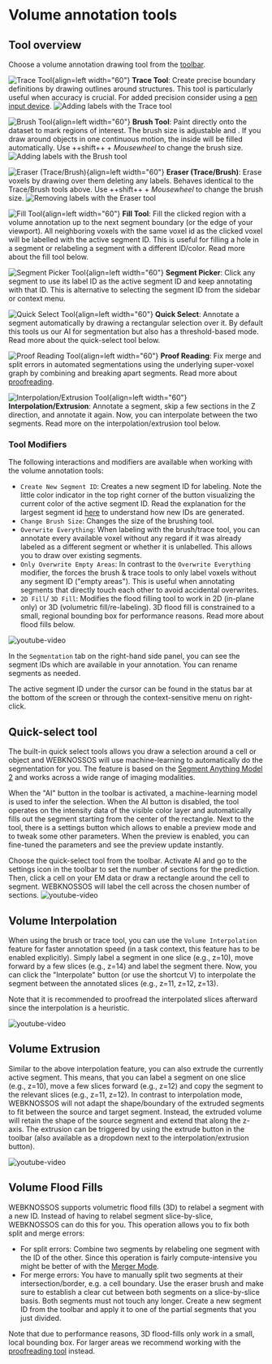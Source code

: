# Volume annotation tools
## Tool overview

Choose a volume annotation drawing tool from the [toolbar](../ui/toolbar.md).

![Trace Tool](../ui/images/trace-tool.jpg){align=left width="60"}
**Trace Tool**: Create precise boundary definitions by drawing outlines around structures. This tool is particularly useful when accuracy is crucial. For added precision consider using a [pen input device](../pen_tablets.md). 
![Adding labels with the Trace tool](../images/volume_trace.gif)


![Brush Tool](../ui/images/brush-tool.jpg){align=left width="60"} 
**Brush Tool**: Paint directly onto the dataset to mark regions of interest. The brush size is adjustable and . If you draw around objects in one continuous motion, the inside will be filled automatically. Use ++shift++ + _Mousewheel_ to change the brush size.
![Adding labels with the Brush tool](../images/volume_brush.gif)

![Eraser (Trace/Brush)](../ui/images/eraser-tool.jpg){align=left width="60"} 
 **Eraser (Trace/Brush)**: Erase voxels by drawing over them deleting any labels. Behaves identical to the Trace/Brush tools above. Use ++shift++ + _Mousewheel_ to change the brush size.
![Removing labels with the Eraser tool](../images/volume_delete.gif)

![Fill Tool](../ui/images/fill-tool.jpg){align=left width="60"} 
**Fill Tool**: Fill the clicked region with a volume annotation up to the next segment boundary (or the edge of your viewport). All neighboring voxels with the same voxel id as the clicked voxel will be labelled with the active segment ID. This is useful for filling a hole in a segment or relabeling a segment with a different ID/color. Read more about the fill tool below.

![Segment Picker Tool](../ui/images/segment-picker-tool.jpg){align=left width="60"} 
**Segment Picker**: Click any segment to use its label ID as the active segment ID and keep annotating with that ID. This is alternative to selecting the segment ID from the sidebar or context menu.

![Quick Select Tool](../ui/images/quickselect-tool.jpg){align=left width="60"} 
**Quick Select**: Annotate a segment automatically by drawing a rectangular selection over it. By default this tools us our AI for segmentation but also has a threshold-based mode. Read more about the quick-select tool below.

![Proof Reading Tool](../ui/images/proofreading-tool.jpg){align=left width="60"} 
**Proof Reading**: Fix merge and split errors in automated segmentations using the underlying super-voxel graph by combining and breaking apart segments. Read more about [proofreading](../proofreading/tools.md).

![Interpolation/Extrusion Tool](../ui/images/interpolation-tool.jpg){align=left width="60"} 
**Interpolation/Extrusion**: Annotate a segment, skip a few sections in the Z direction, and annotate it again. Now, you can interpolate between the two segments. Read more on the interpolation/extrusion tool below. 

### Tool Modifiers
The following interactions and modifiers are available when working with the volume annotation tools:

- `Create New Segment ID`: Creates a new segment ID for labeling. Note the little color indicator in the top right corner of the button visualizing the current color of the active segment ID. Read the explanation for the largest segment id [here](../datasets/settings.md) to understand how new IDs are generated.
- `Change Brush Size`: Changes the size of the brushing tool.
- `Overwrite Everything`: When labeling with the brush/trace tool, you can annotate every available voxel without any regard if it was already labeled as a different segment or whether it is unlabelled. This allows you to draw over existing segments.
- `Only Overwrite Empty Areas`: In contrast to the `Overwrite Everything` modifier, the forces the brush & trace tools to only label voxels without any segment ID ("empty areas"). This is useful when annotating segments that directly touch each other to avoid accidental overwrites.
- `2D Fill`/ `3D Fill`: Modifies the flood filling tool to work in 2D (in-plane only) or 3D (volumetric fill/re-labeling). 3D flood fill is constrained to a small, regional bounding box for performance reasons. Read more about flood fills below.



![youtube-video](https://www.youtube.com/embed/JkpSTKuNZKg)

In the `Segmentation` tab on the right-hand side panel, you can see the segment IDs which are available in your annotation. You can rename segments as needed.

The active segment ID under the cursor can be found in the status bar at the bottom of the screen or through the context-sensitive menu on right-click.

## Quick-select tool
The built-in quick select tools allows you draw a selection around a cell or object and WEBKNOSSOS will use machine-learning to automatically do the segmentation for you. The feature is based on the [Segment Anything Model 2](https://ai.meta.com/blog/segment-anything-2/) and works across a wide range of imaging modalities.

When the "AI" button in the toolbar is activated, a machine-learning model is used to infer the selection. When the AI button is disabled, the tool operates on the intensity data of the visible color layer and automatically fills out the segment starting from the center of the rectangle. Next to the tool, there is a settings button which allows to enable a preview mode and to tweak some other parameters. When the preview is enabled, you can fine-tuned the parameters and see the preview update instantly.

Choose the quick-select tool from the toolbar. Activate AI and go to the settings icon in the toolbar to set the number of sections for the prediction. Then, click a cell on your EM data or draw a rectangle around the cell to segment. WEBKNOSSOS will label the cell across the chosen number of sections. 
![youtube-video](https://www.youtube.com/embed/FnIor77Dg8s)

## Volume Interpolation

When using the brush or trace tool, you can use the `Volume Interpolation` feature for faster annotation speed (in a task context, this feature has to be enabled explicitly).
Simply label a segment in one slice (e.g., z=10), move forward by a few slices (e.g., z=14) and label the segment there.
Now, you can click the "Interpolate" button (or use the shortcut V) to interpolate the segment between the annotated slices (e.g., z=11, z=12, z=13).

Note that it is recommended to proofread the interpolated slices afterward since the interpolation is a heuristic.

![youtube-video](https://www.youtube.com/embed/QqU72vHRR2I)

## Volume Extrusion

Similar to the above interpolation feature, you can also extrude the currently active segment.
This means, that you can label a segment on one slice (e.g., z=10), move a few slices forward (e.g., z=12) and copy the segment to the relevant slices (e.g., z=11, z=12). In contrast to interpolation mode, WEBKNOSSOS will not adapt the shape/boundary of the extruded segments to fit between the source and target segment. Instead, the extruded volume will retain the shape of the source segment and extend that along the z-axis.
The extrusion can be triggered by using the extrude button in the toolbar (also available as a dropdown next to the interpolation/extrusion button).

![youtube-video](https://www.youtube.com/embed/GucpEA6Wev8)

## Volume Flood Fills

WEBKNOSSOS supports volumetric flood fills (3D) to relabel a segment with a new ID. Instead of having to relabel segment slice-by-slice, WEBKNOSSOS can do this for you. This operation allows you to fix both split and merge errors:

- For split errors: Combine two segments by relabeling one segment with the ID of the other. Since this operation is fairly compute-intensive you might be better of with the [Merger Mode](../proofreading/merger_mode.md).
- For merge errors: You have to manually split two segments at their intersection/border, e.g. a cell boundary. Use the eraser brush and make sure to establish a clear cut between both segments on a slice-by-slice basis. Both segments must not touch any longer. Create a new segment ID from the toolbar and apply it to one of the partial segments that you just divided.

Note that due to performance reasons, 3D flood-fills only work in a small, local bounding box.
For larger areas we recommend working with the [proofreading tool](../proofreading/tools.md) instead.

